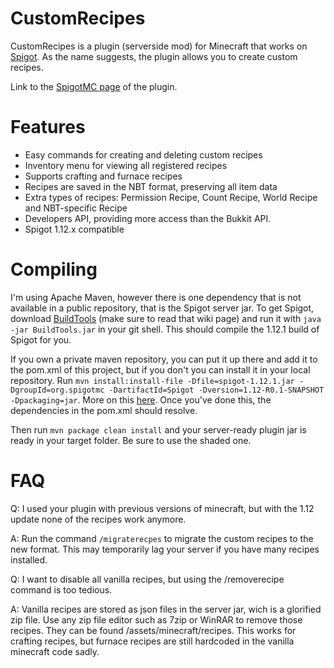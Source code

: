 # CustomRecipes

CustomRecipes is a plugin (serverside mod) for Minecraft that works on [Spigot](https://www.spigotmc.org/).
As the name suggests, the plugin allows you to create custom recipes.

Link to the [SpigotMC page](https://www.spigotmc.org/resources/custom-recipes.11440/) of the plugin.

# Features

- Easy commands for creating and deleting custom recipes
- Inventory menu for viewing all registered recipes
- Supports crafting and furnace recipes
- Recipes are saved in the NBT format, preserving all item data
- Extra types of recipes: Permission Recipe, Count Recipe, World Recipe and NBT-specific Recipe
- Developers API, providing more access than the Bukkit API.
- Spigot 1.12.x compatible

# Compiling

I'm using Apache Maven, however there is one dependency that is not available in a public repository, that is the Spigot server jar.
To get Spigot, download [BuildTools](https://www.spigotmc.org/wiki/buildtools/) (make sure to read that wiki page) and run it with ```java -jar BuildTools.jar``` in your git shell.
This should compile the 1.12.1 build of Spigot for you.

If you own a private maven repository, you can put it up there and add it to the pom.xml of this project, but if you don't you can install it in your local repository.
Run ```mvn install:install-file -Dfile=spigot-1.12.1.jar -DgroupId=org.spigotmc -DartifactId=Spigot -Dversion=1.12-R0.1-SNAPSHOT -Dpackaging=jar```.
More on this [here](https://maven.apache.org/guides/mini/guide-3rd-party-jars-local.html).
Once you've done this, the dependencies in the pom.xml should resolve.

Then run ```mvn package clean install``` and your server-ready plugin jar is ready in your target folder. Be sure to use the shaded one.

# FAQ

Q: I used your plugin with previous versions of minecraft, but with the 1.12 update none of the recipes work anymore.

A: Run the command ```/migraterecpes``` to migrate the custom recipes to the new format. This may temporarily lag your server if you have many recipes installed.


Q: I want to disable all vanilla recipes, but using the /removerecipe command is too tedious.

A: Vanilla recipes are stored as json files in the server jar, wich is a glorified zip file.
Use any zip file editor such as 7zip or WinRAR to remove those recipes.
They can be found /assets/minecraft/recipes. This works for crafting recipes, but furnace recipes are still hardcoded in the vanilla minecraft code sadly.


